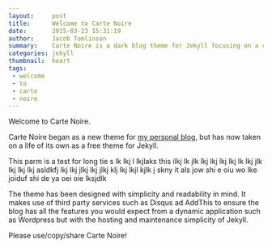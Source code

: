 ```yaml
---
layout:     post
title:      Welcome to Carte Noire
date:       2015-03-23 15:31:19
author:     Jacob Tomlinson
summary:    Carte Noire is a dark blog theme for Jekyll focusing on a clear reading experience.
categories: jekyll
thumbnail:  heart
tags:
 - welcome
 - to
 - carte
 - noire
---
```


Welcome to Carte Noire.

Carte Noire began as a new theme for [my personal blog][1], but has now taken
on a life of its own as a free theme for Jekyll.

This parm is a test for long tie s lk lkj l lkjlaks this ilkj lk jlk lkj lkj lkj lkj lk lkj jlk lkj lkj lkj
asldkfj lkj lkj  jlkj lkj jlkj klj lkj lkjl kjlk j
skny it  als jow shi e oiu
wo lke joiduf shi de ya oei oie lksjdlk 

The theme has been designed with simplicity and readability in mind. It makes
use of third party services such as Disqus ad AddThis to ensure the blog has
all the features you would expect from a dynamic application such as Wordpress
but with the hosting and maintenance simplicity of Jekyll.

Please use/copy/share Carte Noire!

[1]: https://www.jacobtomlinson.co.uk/
